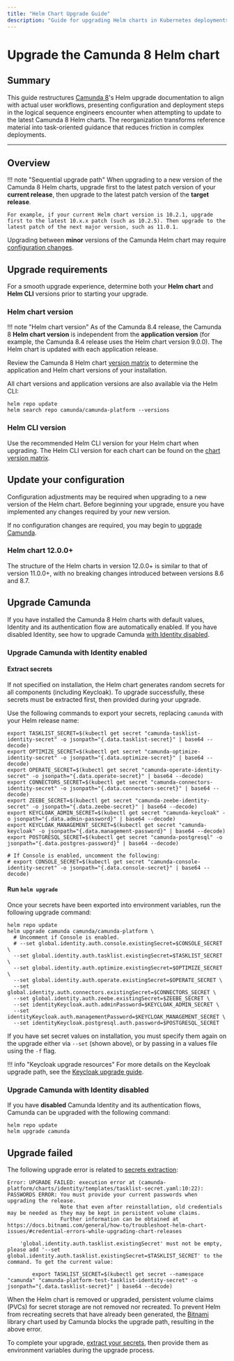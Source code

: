 ```yaml
---
title: "Helm Chart Upgrade Guide"
description: "Guide for upgrading Helm charts in Kubernetes deployments, ensuring smooth version transitions and configuration updates."
---
```


# Upgrade the Camunda 8 Helm chart

## Summary

This guide restructures [Camunda 8](https://docs.camunda.io/)'s Helm upgrade documentation to align with actual user workflows, presenting configuration and deployment steps in the logical sequence engineers encounter when attempting to update to the latest Camunda 8 Helm charts. The reorganization transforms reference material into task-oriented guidance that reduces friction in complex deployments.

---

## Overview

!!! note "Sequential upgrade path"
    When upgrading to a new version of the Camunda 8 Helm charts, upgrade first to the latest patch version of your **current release**, then upgrade to the latest patch version of the **target release**.

    For example, if your current Helm chart version is 10.2.1, upgrade first to the latest 10.x.x patch (such as 10.2.5). Then upgrade to the latest patch of the next major version, such as 11.0.1.

Upgrading between **minor** versions of the Camunda Helm chart may require [configuration changes](#update-your-configuration).

## Upgrade requirements

For a smooth upgrade experience, determine both your **Helm chart** and **Helm CLI** versions prior to starting your upgrade.

### Helm chart version

!!! note "Helm chart version"
    As of the Camunda 8.4 release, the Camunda 8 **Helm chart version** is independent from the **application version** (for example, the Camunda 8.4 release uses the Helm chart version 9.0.0). The Helm chart is updated with each application release.

Review the Camunda 8 Helm chart [version matrix](https://helm.camunda.io/camunda-platform/version-matrix/) to determine the application and Helm chart versions of your installation.

All chart versions and application versions are also available via the Helm CLI:

```shell
helm repo update
helm search repo camunda/camunda-platform --versions
```

### Helm CLI version

Use the recommended Helm CLI version for your Helm chart when upgrading. The Helm CLI version for each chart can be found on the [chart version matrix](https://helm.camunda.io/camunda-platform/version-matrix/).

## Update your configuration

Configuration adjustments may be required when upgrading to a new version of the Helm chart. Before beginning your upgrade, ensure you have implemented any changes required by your new version.

If no configuration changes are required, you may begin to [upgrade Camunda](#upgrade-camunda).

### Helm chart 12.0.0+

The structure of the Helm charts in version 12.0.0+ is similar to that of version 11.0.0+, with no breaking changes introduced between versions 8.6 and 8.7.

## Upgrade Camunda

If you have installed the Camunda 8 Helm charts with default values, Identity and its authentication flow are automatically enabled. If you have disabled Identity, see how to upgrade Camunda [with Identity disabled](#identity-disabled).

### Upgrade Camunda with Identity enabled

#### Extract secrets

If not specified on installation, the Helm chart generates random secrets for all components (including Keycloak). To upgrade successfully, these secrets must be extracted first, then provided during your upgrade.

Use the following commands to export your secrets, replacing `camunda` with your Helm release name:

```shell
export TASKLIST_SECRET=$(kubectl get secret "camunda-tasklist-identity-secret" -o jsonpath="{.data.tasklist-secret}" | base64 --decode)
export OPTIMIZE_SECRET=$(kubectl get secret "camunda-optimize-identity-secret" -o jsonpath="{.data.optimize-secret}" | base64 --decode)
export OPERATE_SECRET=$(kubectl get secret "camunda-operate-identity-secret" -o jsonpath="{.data.operate-secret}" | base64 --decode)
export CONNECTORS_SECRET=$(kubectl get secret "camunda-connectors-identity-secret" -o jsonpath="{.data.connectors-secret}" | base64 --decode)
export ZEEBE_SECRET=$(kubectl get secret "camunda-zeebe-identity-secret" -o jsonpath="{.data.zeebe-secret}" | base64 --decode)
export KEYCLOAK_ADMIN_SECRET=$(kubectl get secret "camunda-keycloak" -o jsonpath="{.data.admin-password}" | base64 --decode)
export KEYCLOAK_MANAGEMENT_SECRET=$(kubectl get secret "camunda-keycloak" -o jsonpath="{.data.management-password}" | base64 --decode)
export POSTGRESQL_SECRET=$(kubectl get secret "camunda-postgresql" -o jsonpath="{.data.postgres-password}" | base64 --decode)

# If Console is enabled, uncomment the following:
# export CONSOLE_SECRET=$(kubectl get secret "camunda-console-identity-secret" -o jsonpath="{.data.console-secret}" | base64 --decode)
```


#### Run `helm upgrade`

Once your secrets have been exported into environment variables, run the following upgrade command:

```shell
helm repo update
helm upgrade camunda camunda/camunda-platform \
  # Uncomment if Console is enabled.
  # --set global.identity.auth.console.existingSecret=$CONSOLE_SECRET \
  --set global.identity.auth.tasklist.existingSecret=$TASKLIST_SECRET \
  --set global.identity.auth.optimize.existingSecret=$OPTIMIZE_SECRET \
  --set global.identity.auth.operate.existingSecret=$OPERATE_SECRET \
  --set global.identity.auth.connectors.existingSecret=$CONNECTORS_SECRET \
  --set global.identity.auth.zeebe.existingSecret=$ZEEBE_SECRET \
  --set identityKeycloak.auth.adminPassword=$KEYCLOAK_ADMIN_SECRET \
  --set identityKeycloak.auth.managementPassword=$KEYCLOAK_MANAGEMENT_SECRET \
  --set identityKeycloak.postgresql.auth.password=$POSTGRESQL_SECRET
```

If you have set secret values on installation, you must specify them again on the upgrade either via `--set` (shown above), or by passing in a values file using the `-f` flag.

!!! info "Keycloak upgrade resources"
    For more details on the Keycloak upgrade path, see the [Keycloak upgrade guide](https://www.keycloak.org/docs/latest/upgrading/).

### Upgrade Camunda with Identity disabled

If you have **disabled** Camunda Identity and its authentication flows, Camunda can be upgraded with the following command:

```shell
helm repo update
helm upgrade camunda
```

## Upgrade failed

The following upgrade error is related to [secrets extraction](#extract-secrets):

```shell
Error: UPGRADE FAILED: execution error at (camunda-platform/charts/identity/templates/tasklist-secret.yaml:10:22):
PASSWORDS ERROR: You must provide your current passwords when upgrading the release.
                 Note that even after reinstallation, old credentials may be needed as they may be kept in persistent volume claims.
                 Further information can be obtained at https://docs.bitnami.com/general/how-to/troubleshoot-helm-chart-issues/#credential-errors-while-upgrading-chart-releases

    'global.identity.auth.tasklist.existingSecret' must not be empty, please add '--set global.identity.auth.tasklist.existingSecret=$TASKLIST_SECRET' to the command. To get the current value:

        export TASKLIST_SECRET=$(kubectl get secret --namespace "camunda" "camunda-platform-test-tasklist-identity-secret" -o jsonpath="{.data.tasklist-secret}" | base64 --decode)
```

When the Helm chart is removed or upgraded, persistent volume claims (PVCs) for secret storage are not removed nor recreated. To prevent Helm from recreating secrets that have already been generated, the [Bitnami](https://github.com/bitnami/charts/tree/master/bitnami/common) library chart used by Camunda blocks the upgrade path, resulting in the above error.

To complete your upgrade, [extract your secrets](#extract-secrets), then provide them as environment variables during the upgrade process.
